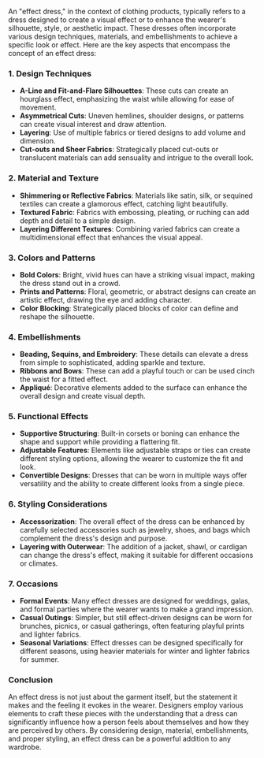 An "effect dress," in the context of clothing products, typically refers to a dress designed to create a visual effect or to enhance the wearer's silhouette, style, or aesthetic impact. These dresses often incorporate various design techniques, materials, and embellishments to achieve a specific look or effect. Here are the key aspects that encompass the concept of an effect dress:

### 1. **Design Techniques**
   - **A-Line and Fit-and-Flare Silhouettes**: These cuts can create an hourglass effect, emphasizing the waist while allowing for ease of movement.
   - **Asymmetrical Cuts**: Uneven hemlines, shoulder designs, or patterns can create visual interest and draw attention.
   - **Layering**: Use of multiple fabrics or tiered designs to add volume and dimension.
   - **Cut-outs and Sheer Fabrics**: Strategically placed cut-outs or translucent materials can add sensuality and intrigue to the overall look.

### 2. **Material and Texture**
   - **Shimmering or Reflective Fabrics**: Materials like satin, silk, or sequined textiles can create a glamorous effect, catching light beautifully.
   - **Textured Fabric**: Fabrics with embossing, pleating, or ruching can add depth and detail to a simple design.
   - **Layering Different Textures**: Combining varied fabrics can create a multidimensional effect that enhances the visual appeal.

### 3. **Colors and Patterns**
   - **Bold Colors**: Bright, vivid hues can have a striking visual impact, making the dress stand out in a crowd.
   - **Prints and Patterns**: Floral, geometric, or abstract designs can create an artistic effect, drawing the eye and adding character.
   - **Color Blocking**: Strategically placed blocks of color can define and reshape the silhouette.

### 4. **Embellishments**
   - **Beading, Sequins, and Embroidery**: These details can elevate a dress from simple to sophisticated, adding sparkle and texture.
   - **Ribbons and Bows**: These can add a playful touch or can be used cinch the waist for a fitted effect.
   - **Appliqué**: Decorative elements added to the surface can enhance the overall design and create visual depth.

### 5. **Functional Effects**
   - **Supportive Structuring**: Built-in corsets or boning can enhance the shape and support while providing a flattering fit.
   - **Adjustable Features**: Elements like adjustable straps or ties can create different styling options, allowing the wearer to customize the fit and look.
   - **Convertible Designs**: Dresses that can be worn in multiple ways offer versatility and the ability to create different looks from a single piece.

### 6. **Styling Considerations**
   - **Accessorization**: The overall effect of the dress can be enhanced by carefully selected accessories such as jewelry, shoes, and bags which complement the dress's design and purpose.
   - **Layering with Outerwear**: The addition of a jacket, shawl, or cardigan can change the dress's effect, making it suitable for different occasions or climates.

### 7. **Occasions**
   - **Formal Events**: Many effect dresses are designed for weddings, galas, and formal parties where the wearer wants to make a grand impression.
   - **Casual Outings**: Simpler, but still effect-driven designs can be worn for brunches, picnics, or casual gatherings, often featuring playful prints and lighter fabrics.
   - **Seasonal Variations**: Effect dresses can be designed specifically for different seasons, using heavier materials for winter and lighter fabrics for summer.

### Conclusion
An effect dress is not just about the garment itself, but the statement it makes and the feeling it evokes in the wearer. Designers employ various elements to craft these pieces with the understanding that a dress can significantly influence how a person feels about themselves and how they are perceived by others. By considering design, material, embellishments, and proper styling, an effect dress can be a powerful addition to any wardrobe.
